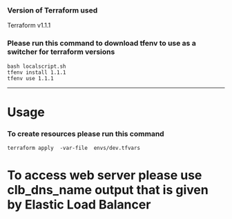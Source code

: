 ### Version of Terraform used 
Terraform v1.1.1
### Please run this command to download tfenv to use as a  switcher for terraform versions
```
bash localscript.sh 
tfenv install 1.1.1
tfenv use 1.1.1
```
---
# Usage

### To create resources please run this command
```
terraform apply  -var-file  envs/dev.tfvars
```
# To access web server please use clb_dns_name output that is given by Elastic Load Balancer
